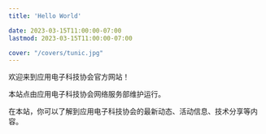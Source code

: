 ```yaml
---
title: 'Hello World'

date: 2023-03-15T11:00:00-07:00
lastmod: 2023-03-15T11:00:00-07:00

cover: "/covers/tunic.jpg"
---
```


欢迎来到应用电子科技协会官方网站！

本站点由应用电子科技协会网络服务部维护运行。

在本站，你可以了解到应用电子科技协会的最新动态、活动信息、技术分享等内容。